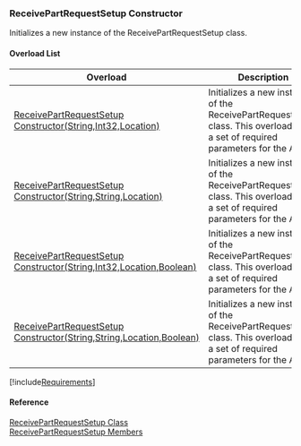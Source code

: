 ﻿### ReceivePartRequestSetup Constructor

Initializes a new instance of the ReceivePartRequestSetup class.

#### Overload List

| Overload | Description |
| --- | --- |
| [ReceivePartRequestSetup Constructor(String,Int32,Location)](FChoice.Toolkits.Clarify~FChoice.Toolkits.Clarify.Logistics.ReceivePartRequestSetup~_ctor(String,Int32,Location).md) | Initializes a new instance of the ReceivePartRequestSetup class. This overload takes a set of required parameters for the API.   |
| [ReceivePartRequestSetup Constructor(String,String,Location)](FChoice.Toolkits.Clarify~FChoice.Toolkits.Clarify.Logistics.ReceivePartRequestSetup~_ctor(String,String,Location).md) | Initializes a new instance of the ReceivePartRequestSetup class. This overload takes a set of required parameters for the API.   |
| [ReceivePartRequestSetup Constructor(String,Int32,Location,Boolean)](FChoice.Toolkits.Clarify~FChoice.Toolkits.Clarify.Logistics.ReceivePartRequestSetup~_ctor(String,Int32,Location,Boolean).md) | Initializes a new instance of the ReceivePartRequestSetup class. This overload takes a set of required parameters for the API.   |
| [ReceivePartRequestSetup Constructor(String,String,Location,Boolean)](FChoice.Toolkits.Clarify~FChoice.Toolkits.Clarify.Logistics.ReceivePartRequestSetup~_ctor(String,String,Location,Boolean).md) | Initializes a new instance of the ReceivePartRequestSetup class. This overload takes a set of required parameters for the API.   |

[!include[Requirements](../partials/requirements.md)]



#### Reference

[ReceivePartRequestSetup Class](FChoice.Toolkits.Clarify~FChoice.Toolkits.Clarify.Logistics.ReceivePartRequestSetup.md)  
[ReceivePartRequestSetup Members](FChoice.Toolkits.Clarify~FChoice.Toolkits.Clarify.Logistics.ReceivePartRequestSetup_members.md)